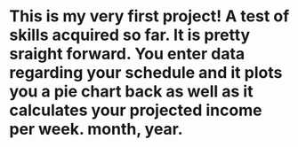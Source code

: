 # This is my very first project! A test of skills acquired so far. It is pretty sraight forward. You enter data regarding your schedule and it plots you a pie chart back as well as it calculates your projected income per week. month, year.
